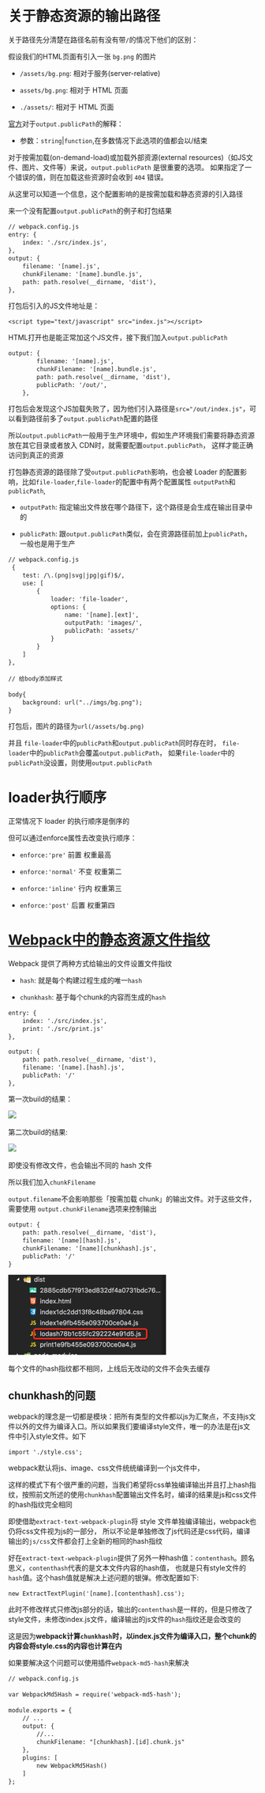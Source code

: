 # 关于静态资源的输出路径

关于路径先分清楚在路径名前有没有带`/`的情况下他们的区别：

假设我们的HTML页面有引入一张 `bg.png` 的图片

- `/assets/bg.png`: 相对于服务(server-relative)

- `assets/bg.png`: 相对于 HTML 页面

- `./assets/`: 相对于 HTML 页面

[官方](https://www.webpackjs.com/configuration/output/#output-publicpath)对于`output.publicPath`的解释：

- 参数：`string`|`function`,在多数情况下此选项的值都会以/结束

对于按需加载(on-demand-load)或加载外部资源(external resources)（如JS文件、图片、文件等）来说，`output.publicPath` 是很重要的选项。
如果指定了一个错误的值，则在加载这些资源时会收到 `404` 错误。

从这里可以知道一个信息，这个配置影响的是按需加载和静态资源的引入路径

来一个没有配置`output.publicPath`的例子和打包结果

```
// webpack.config.js
entry: {
    index: './src/index.js',
},
output: {
    filename: '[name].js',
    chunkFilename: '[name].bundle.js',
    path: path.resolve(__dirname, 'dist'),
},

```
打包后引入的JS文件地址是：

```
<script type="text/javascript" src="index.js"></script>
```

HTML打开也是能正常加这个JS文件，接下我们加入`output.publicPath`

```
output: {
        filename: '[name].js',
        chunkFilename: '[name].bundle.js',
        path: path.resolve(__dirname, 'dist'),
		publicPath: '/out/',
    },
```

打包后会发现这个JS加载失败了，因为他们引入路径是`src="/out/index.js"`，可以看到路径前多了`output.publicPath`配置的路径

所以`output.publicPath`一般用于生产环境中，假如生产环境我们需要将静态资源放在其它目录或者放入 CDN时，就需要配置`output.publicPath`，
这样才能正确访问到真正的资源

打包静态资源的路径除了受`output.publicPath`影响，也会被 Loader 的配置影响，比如`file-loader`,`file-loader`的配置中有两个配置属性
`outputPath`和`publicPath`,

- `outputPath`: 指定输出文件放在哪个路径下，这个路径是会生成在输出目录中的

- `publicPath`: 跟`output.publicPath`类似，会在资源路径前加上`publicPath`，一般也是用于生产

```
// webpack.config.js
 {
    test: /\.(png|svg|jpg|gif)$/,
    use: [
        {
            loader: 'file-loader',
            options: {
                name: '[name].[ext]',
                outputPath: 'images/',
                publicPath: 'assets/'
            }
        }
    ]
},

// 给body添加样式

body{
    background: url("../imgs/bg.png");
}

```

打包后，图片的路径为`url(/assets/bg.png)`

并且 `file-loader`中的`publicPath`和`output.publicPath`同时存在时， `file-loader`中的`publicPath`会覆盖`output.publicPath`，
如果`file-loader`中的`publicPath`没设置，则使用`output.publicPath`

# loader执行顺序

正常情况下 loader 的执行顺序是倒序的

但可以通过enforce属性去改变执行顺序：

- `enforce:'pre'` 前置 权重最高

- `enforce:'normal'` 不变 权重第二

- `enforce:'inline'` 行内 权重第三

- `enforce:'post'` 后置 权重第四

# [Webpack中的静态资源文件指纹](https://juejin.im/entry/59cf5e3d6fb9a00a627161df?utm_medium=hao.caibaojian.com&utm_source=hao.caibaojian.com)

Webpack 提供了两种方式给输出的文件设置文件指纹

- `hash`:  就是每个构建过程生成的唯一`hash`

- `chunkhash`: 基于每个chunk的内容而生成的`hash`

```
entry: {
    index: './src/index.js',
    print: './src/print.js'
},
```

```
output: {
    path: path.resolve(__dirname, 'dist'),
    filename: '[name].[hash].js',
    publicPath: '/'
},
```

第一次build的结果：

![](https://user-gold-cdn.xitu.io/2017/9/30/f08ae4d18deacd8ba1130a464078915e?imageView2/0/w/1280/h/960/format/webp/ignore-error/1)

第二次build的结果:


![](https://user-gold-cdn.xitu.io/2017/9/30/c7098ccbcbe10ea622707af18c291029?imageView2/0/w/1280/h/960/format/webp/ignore-error/1)

即使没有修改文件，也会输出不同的 hash 文件

所以我们加入`chunkFilename`

`output.filename`不会影响那些「按需加载 chunk」的输出文件。对于这些文件，需要使用 `output.chunkFilename`选项来控制输出

```
output: {
    path: path.resolve(__dirname, 'dist'),
    filename: '[name][hash].js',
    chunkFilename: '[name][chunkhash].js',
    publicPath: '/'
}
```

![](https://github.com/zuopf769/webpack-learning/blob/master/Webpack%E4%B8%AD%E7%9A%84%E9%9D%99%E6%80%81%E8%B5%84%E6%BA%90%E6%96%87%E4%BB%B6%E6%8C%87%E7%BA%B9/images/3.png)

每个文件的hash指纹都不相同，上线后无改动的文件不会失去缓存

## chunkhash的问题

webpack的理念是一切都是模块：把所有类型的文件都以js为汇聚点，不支持js文件以外的文件为编译入口。所以如果我们要编译style文件，唯一的办法是在js文件中引入style文件。如下

```
import './style.css';
```

webpack默认将js、image、css文件统统编译到一个js文件中，

这样的模式下有个很严重的问题，当我们希望将css单独编译输出并且打上hash指纹，按照前文所述的使用`chunkhash`配置输出文件名时，编译的结果是js和css文件的hash指纹完全相同

即使借助`extract-text-webpack-plugin`将 style 文件单独编译输出，webpack也仍将css文件视为js的一部分，
所以不论是单独修改了js代码还是css代码，编译输出的`js/css`文件都会打上全新的相同的hash指纹

好在`extract-text-webpack-plugin`提供了另外一种hash值：`contenthash`。顾名思义，`contenthash`代表的是文本文件内容的hash值，
也就是只有style文件的`hash`值。这个hash值就是解决上述问题的银弹。修改配置如下:

```
new ExtractTextPlugin('[name].[contenthash].css');
```

此时不修改样式只修改js部分的话，输出的`contenthash`是一样的，但是只修改了style文件，未修改index.js文件，编译输出的js文件的`hash`指纹还是会改变的

这是因为**webpack计算`chunkhash`时，以index.js文件为编译入口，整个chunk的内容会将style.css的内容也计算在内**

如果要解决这个问题可以使用插件`webpack-md5-hash`来解决

```
// webpack.config.js

var WebpackMd5Hash = require('webpack-md5-hash');

module.exports = {
    // ...
    output: {
        //...
        chunkFilename: "[chunkhash].[id].chunk.js"
    },
    plugins: [
        new WebpackMd5Hash()
    ]
};
```





